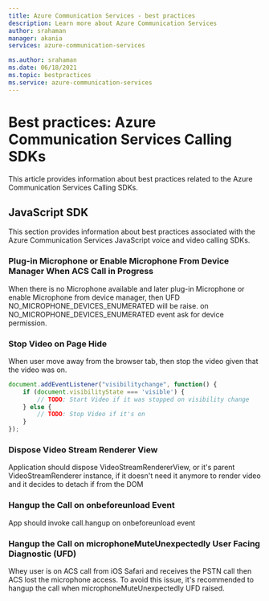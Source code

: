 ```yaml
---
title: Azure Communication Services - best practices
description: Learn more about Azure Communication Services
author: srahaman
manager: akania
services: azure-communication-services

ms.author: srahaman
ms.date: 06/18/2021
ms.topic: bestpractices
ms.service: azure-communication-services
---
```


# Best practices: Azure Communication Services Calling SDKs
This article provides information about best practices related to the Azure Communication Services Calling SDKs.

## JavaScript SDK
This section provides information about best practices associated with the Azure Communication Services JavaScript voice and video calling SDKs.

### Plug-in Microphone or Enable Microphone From Device Manager When ACS Call in Progress
When there is no Microphone available and later plug-in Microphone or enable Microphone from device manager, then UFD NO_MICROPHONE_DEVICES_ENUMERATED will be raise. on NO_MICROPHONE_DEVICES_ENUMERATED event ask for device permission.

### Stop Video on Page Hide
When user move away from the browser tab, then stop the video given that the video was on.
```JavaScript
document.addEventListener("visibilitychange", function() {
	if (document.visibilityState === 'visible') {
		// TODO: Start Video if it was stopped on visibility change
	} else {
		// TODO: Stop Video if it's on
	}
});
```

### Dispose Video Stream Renderer View
Application should dispose VideoStreamRendererView, or it's parent VideoStreamRenderer instance, if it doesn't need it anymore to render video and it decides to detach if from the DOM

### Hangup the Call on onbeforeunload Event
App should invoke call.hangup on onbeforeunload event

### Hangup the Call on microphoneMuteUnexpectedly User Facing Diagnostic (UFD)
Whey user is on ACS call from iOS Safari and receives the PSTN call then ACS lost the microphone access. To avoid this issue, it's recommended to hangup the call when microphoneMuteUnexpectedly UFD raised.

